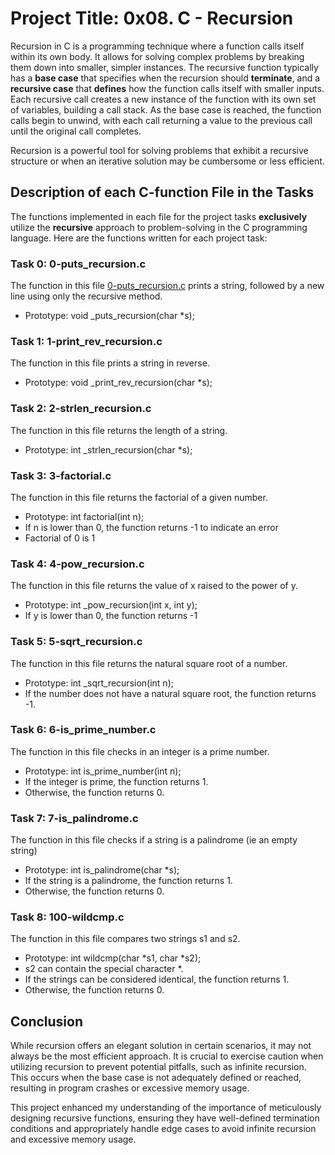 # Project Title: 0x08. C - Recursion
Recursion in C is a programming technique where a function calls itself within its own body. It allows for solving complex problems by breaking them down into smaller, simpler instances. The recursive function typically has a **base case** that specifies when the recursion should **terminate**, and a **recursive case** that **defines** how the function calls itself with smaller inputs. Each recursive call creates a new instance of the function with its own set of variables, building a call stack. As the base case is reached, the function calls begin to unwind, with each call returning a value to the previous call until the original call completes. 

Recursion is a powerful tool for solving problems that exhibit a recursive structure or when an iterative solution may be cumbersome or less efficient.

## Description of each C-function File in the Tasks
The functions implemented in each file for the project tasks **exclusively** utilize the **recursive** approach to problem-solving in the C programming language. Here are the functions written for each project task:

### Task 0: 0-puts_recursion.c

The function in this file [0-puts_recursion.c](https://github.com/GoodnessJames/alx-low_level_programming/blob/master/0x08-recursion/0-puts_recursion.c) prints a string, followed by a new line using only the recursive method.
- Prototype: void _puts_recursion(char *s);

### Task 1: 1-print_rev_recursion.c

The function in this file prints a string in reverse.
- Prototype: void _print_rev_recursion(char *s);

### Task 2: 2-strlen_recursion.c

The function in this file returns the length of a string.
- Prototype: int _strlen_recursion(char *s);

### Task 3: 3-factorial.c

The function in this file returns the factorial of a given number.
- Prototype: int factorial(int n);
- If n is lower than 0, the function returns -1 to indicate an error
- Factorial of 0 is 1

### Task 4: 4-pow_recursion.c
The function in this file returns the value of x raised to the power of y.
- Prototype: int _pow_recursion(int x, int y);
- If y is lower than 0, the function returns -1

### Task 5: 5-sqrt_recursion.c
The function in this file returns the natural square root of a number.
- Prototype: int _sqrt_recursion(int n);
- If the number does not have a natural square root, the function returns -1.

### Task 6: 6-is_prime_number.c
The function in this file checks in an integer is a prime number.
- Prototype: int is_prime_number(int n);
- If the integer is prime, the function returns 1.
- Otherwise, the function returns 0.

### Task 7: 7-is_palindrome.c
The function in this file checks if a string is a palindrome (ie an empty string)
- Prototype: int is_palindrome(char *s);
- If the string is a palindrome, the function returns 1.
- Otherwise, the function returns 0.

### Task 8: 100-wildcmp.c
The function in this file compares two strings s1 and s2.
- Prototype: int wildcmp(char *s1, char *s2);
- s2 can contain the special character *.
- If the strings can be considered identical, the function returns 1.
- Otherwise, the function returns 0.

## Conclusion
While recursion offers an elegant solution in certain scenarios, it may not always be the most efficient approach. It is crucial to exercise caution when utilizing recursion to prevent potential pitfalls, such as infinite recursion. This occurs when the base case is not adequately defined or reached, resulting in program crashes or excessive memory usage. 

This project enhanced my understanding of the importance of meticulously designing recursive functions, ensuring they have well-defined termination conditions and appropriately handle edge cases to avoid infinite recursion and excessive memory usage.
